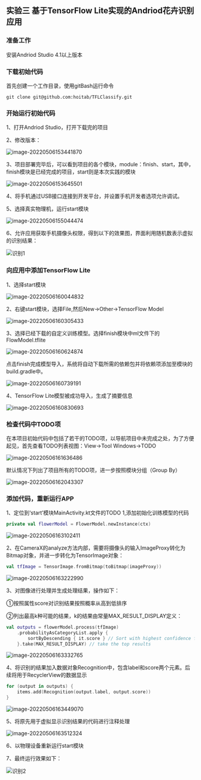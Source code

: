 ## 实验三 基于TensorFlow Lite实现的Andriod花卉识别应用

### 准备工作

安装Andriod Studio 4.1以上版本

### 下载初始代码

首先创建一个工作目录，使用gitBash运行命令

```
git clone git@github.com:hoitab/TFLClassify.git
```

### 开始运行初始代码

1、打开Andriod Studio，打开下载完的项目

2、修改版本：

![image-20220506153441870](IMG/image-20220506153441870.png)

3、项目部署完毕后，可以看到项目的各个模块，module：finish、start，其中，finish模块是已经完成的项目，start则是本次实践的模块

![image-20220506153645501](IMG/image-20220506153645501.png)

4、将手机通过USB接口连接到开发平台，并设置手机开发者选项允许调试。

5、选择真实物理机，运行start模块

![image-20220506155044474](IMG/image-20220506155044474.png)

6、允许应用获取手机摄像头权限，得到以下的效果图，界面利用随机数表示虚拟的识别结果：

![识别1](IMG/识别1.jpg)

### 向应用中添加TensorFlow Lite

1、选择start模块

![image-20220506160044832](IMG/image-20220506160044832.png)

2、右键start模块，选择File,然后New->Other->TensorFlow Model

![image-20220506160305433](IMG/image-20220506160305433.png)

3、选择已经下载的自定义训练模型。选择finish模块中ml文件下的FlowModel.tflite

![image-20220506160624874](IMG/image-20220506160624874.png)

点击finish完成模型导入，系统将自动下载所需的依赖包并将依赖项添加至模块的build.gradle中。

![image-20220506160739191](IMG/image-20220506160739191.png)

4、TensorFlow Lite模型被成功导入，生成了摘要信息

![image-20220506160830693](IMG/image-20220506160830693.png)

### 检查代码中TODO项

在本项目初始代码中包括了若干的TODO项，以导航项目中未完成之处，为了方便起见，首先查看TODO列表视图：View->Tool Windows->TODO

![image-20220506161636486](IMG/image-20220506161636486.png)

默认情况下列出了项目所有的TODO项，进一步按照模块分组（Group By）

![image-20220506162043307](IMG/image-20220506162043307.png)

### 添加代码，重新运行APP

1、定位到‘start’模块MainActivity.kt文件的TODO 1,添加初始化训练模型的代码

```kotlin
private val flowerModel = FlowerModel.newInstance(ctx)
```

![image-20220506163102411](IMG/image-20220506163102411.png)

2、在CameraX的analyze方法内部，需要将摄像头的输入ImageProxy转化为Bitmap对象，并进一步转化为TensorImage对象：

```kotlin
val tfImage = TensorImage.fromBitmap(toBitmap(imageProxy))
```

![image-20220506163222990](IMG/image-20220506163222990.png)

3、对图像进行处理并生成处理结果，操作如下：

①按照属性score对识别结果按照概率从高到低排序

②列出最高k种可能的结果，k的结果由常量MAX_RESULT_DISPLAY定义：

```kotlin
val outputs = flowerModel.process(tfImage)
    .probabilityAsCategoryList.apply {
        sortByDescending { it.score } // Sort with highest confidence first
    }.take(MAX_RESULT_DISPLAY) // take the top results
```

![image-20220506163332765](IMG/image-20220506163332765.png)

4、将识别的结果加入数据对象Recognition中，包含label和score两个元素。后续将用于RecyclerView的数据显示

```kotlin
for (output in outputs) {
    items.add(Recognition(output.label, output.score))
}
```

![image-20220506163449070](IMG/image-20220506163449070.png)

5、将原先用于虚拟显示识别结果的代码进行注释处理

![image-20220506163512324](IMG/image-20220506163512324.png)

6、以物理设备重新运行start模块

7、最终运行效果如下：

![识别2](IMG/识别2.jpg)